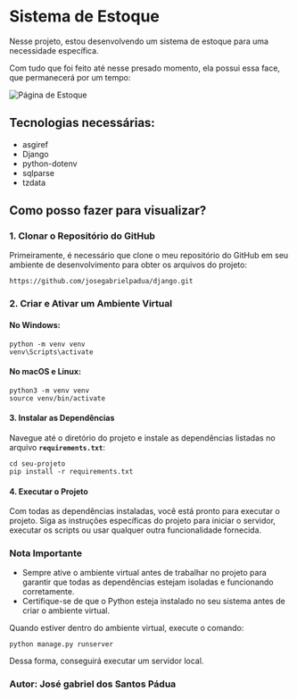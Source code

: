 # Sistema de Estoque

Nesse projeto, estou desenvolvendo um sistema de estoque para uma necessidade específica. 

Com tudo que foi feito até nesse presado momento, ela possui essa face, que permanecerá por um tempo:

![Página de Estoque](https://github.com/josegabrielpadua/django/assets/118117592/dd1aea9e-08bc-4412-b4fa-873ab97a194f)

## Tecnologias necessárias: 

* asgiref
* Django
* python-dotenv
* sqlparse
* tzdata

## Como posso fazer para visualizar? 

### 1. Clonar o Repositório do GitHub

Primeiramente, é necessário que clone o meu repositório do GitHub em seu ambiente de desenvolvimento para obter os arquivos do projeto:

```
https://github.com/josegabrielpadua/django.git
```


### 2. Criar e Ativar um Ambiente Virtual

#### No Windows:

```
python -m venv venv
venv\Scripts\activate
```

#### No macOS e Linux:

```
python3 -m venv venv
source venv/bin/activate
```

#### 3. Instalar as Dependências

Navegue até o diretório do projeto e instale as dependências listadas no arquivo **`requirements.txt`**:

```
cd seu-projeto
pip install -r requirements.txt
```

#### 4. Executar o Projeto

Com todas as dependências instaladas, você está pronto para executar o projeto. Siga as instruções específicas do projeto para iniciar o servidor, executar os scripts ou usar qualquer outra funcionalidade fornecida.

### Nota Importante

- Sempre ative o ambiente virtual antes de trabalhar no projeto para garantir que todas as dependências estejam isoladas e funcionando corretamente.
- Certifique-se de que o Python esteja instalado no seu sistema antes de criar o ambiente virtual.

Quando estiver dentro do ambiente virtual, execute o comando: 

```
python manage.py runserver
```

Dessa forma, conseguirá executar um servidor local. 

### Autor: José gabriel dos Santos Pádua 
